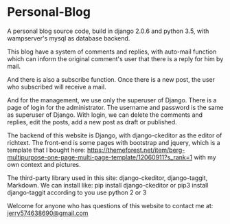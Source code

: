 # Personal-Blog
A personal blog source code, build in django 2.0.6 and python 3.5, with wampserver's mysql as database backend.

This blog have a system of comments and replies, with auto-mail function which can inform the original comment's user that there is a reply for him by mail.

And there is also a subscribe function. Once there is a new post, the user who subscribed will receive a mail.

And for the management, we use only the superuser of Django. There is a page of login for the administrator. The username and password is the same as superuser of Django. With login, we can delete the comments and replies, edit the posts, add a new post as draft or published.

The backend of this website is Django, with django-ckeditor as the editor of richtext. The front-end is some pages with bootstrap and jquery, which is a template that I bought here: https://themeforest.net/item/berg-multipurpose-one-page-multi-page-template/12060911?s_rank=1 with my own context and pictures.

The third-party library used in this site: django-ckeditor, django-taggit, Markdown. We can install like: pip install django-ckeditor or pip3 install django-taggit according to you use python 2 or 3

Welcome for anyone who has questions of this website to contact me at: jerry574638690@gmail.com
